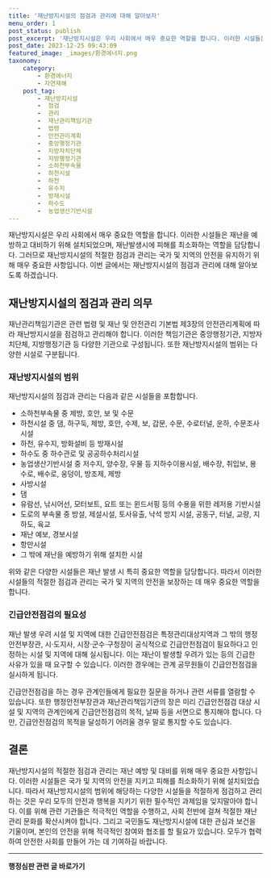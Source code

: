 ```yaml
---
title: '재난방지시설의 점검과 관리에 대해 알아보자'
menu_order: 1
post_status: publish
post_excerpt: '재난방지시설은 우리 사회에서 매우 중요한 역할을 합니다. 이러한 시설들은 재난을 예방하고 대비하기 위해 설치되었으며, 재난발생시에 피해를 최소화하는 역할을 담당합니다. 그러므로 재난방지시설의 적절한 점검과 관리는 국가 및 지역의 안전을 유지하기 위해 매우 중요한 사항입니다. 이번 글에서는 재난방지시설의 점검과 관리에 대해 알아보도록 하겠습니다.'
post_date: 2023-12-25 09:43:09
featured_image: _images/환경에너지.png
taxonomy:
    category:
        - 환경에너지
        - 자연재해
    post_tag:
        - 재난방지시설
        -  점검
        -  관리
        -  재난관리책임기관
        -  법령
        -  안전관리계획
        -  중앙행정기관
        -  지방자치단체
        -  지방행정기관
        -  소하천부속물
        -  하천시설
        -  하천
        -  유수지
        -  방재시설
        -  하수도
        -  농업생산기반시설
---
```



재난방지시설은 우리 사회에서 매우 중요한 역할을 합니다. 이러한 시설들은 재난을 예방하고 대비하기 위해 설치되었으며, 재난발생시에 피해를 최소화하는 역할을 담당합니다. 그러므로 재난방지시설의 적절한 점검과 관리는 국가 및 지역의 안전을 유지하기 위해 매우 중요한 사항입니다. 이번 글에서는 재난방지시설의 점검과 관리에 대해 알아보도록 하겠습니다.

## 재난방지시설의 점검과 관리 의무

재난관리책임기관은 관련 법령 및 재난 및 안전관리 기본법 제3장의 안전관리계획에 따라 재난방지시설을 점검하고 관리해야 합니다. 이러한 책임기관은 중앙행정기관, 지방자치단체, 지방행정기관 등 다양한 기관으로 구성됩니다. 또한 재난방지시설의 범위는 다양한 시설로 구분됩니다.

### 재난방지시설의 범위

재난방지시설의 점검과 관리는 다음과 같은 시설들을 포함합니다.

- 소하천부속물 중 제방, 호안, 보 및 수문
- 하천시설 중 댐, 하구둑, 제방, 호안, 수제, 보, 갑문, 수문, 수로터널, 운하, 수문조사시설
- 하천, 유수지, 방화설비 등 방재시설
- 하수도 중 하수관로 및 공공하수처리시설
- 농업생산기반시설 중 저수지, 양수장, 우물 등 지하수이용시설, 배수장, 취입보, 용수로, 배수로, 웅덩이, 방조제, 제방
- 사방시설
- 댐
- 유람선, 낚시어선, 모터보트, 요트 또는 윈드서핑 등의 수용을 위한 레저용 기반시설
- 도로의 부속물 중 방설, 제설시설, 토사유출, 낙석 방지 시설, 공동구, 터널, 교량, 지하도, 육교
- 재난 예보, 경보시설
- 항만시설
- 그 밖에 재난을 예방하기 위해 설치한 시설

위와 같은 다양한 시설들은 재난 발생 시 특히 중요한 역할을 담당합니다. 따라서 이러한 시설들의 적절한 점검과 관리는 국가 및 지역의 안전을 보장하는 데 매우 중요한 역할을 합니다.

### 긴급안전점검의 필요성

재난 발생 우려 시설 및 지역에 대한 긴급안전점검은 특정관리대상지역과 그 밖의 행정안전부장관, 시·도지사, 시장·군수·구청장이 공식적으로 긴급안전점검이 필요하다고 인정하는 시설 및 지역에 대해 실시됩니다. 이는 재난이 발생할 우려가 있는 등의 긴급한 사유가 있을 때 요구할 수 있습니다. 이러한 경우에는 관계 공무원들이 긴급안전점검을 실시하게 됩니다.

긴급안전점검을 하는 경우 관계인들에게 필요한 질문을 하거나 관련 서류를 열람할 수 있습니다. 또한 행정안전부장관과 재난관리책임기관의 장은 미리 긴급안전점검 대상 시설 및 지역의 관계인에게 긴급안전점검의 목적, 날짜 등을 서면으로 통지해야 합니다. 다만, 긴급안전점검의 목적을 달성하기 어려울 경우 말로 통지할 수도 있습니다.

## 결론

재난방지시설의 적절한 점검과 관리는 재난 예방 및 대비를 위해 매우 중요한 사항입니다. 이러한 시설들은 국가 및 지역의 안전을 지키고 피해를 최소화하기 위해 설치되었습니다. 따라서 재난방지시설의 범위에 해당하는 다양한 시설들을 적절하게 점검하고 관리하는 것은 우리 모두의 안전과 행복을 지키기 위한 필수적인 과제임을 잊지말아야 합니다. 이를 위해 관련 기관들은 적극적인 역할을 수행하고, 사회 전반에 걸쳐 적절한 재난 관리 문화를 확산시켜야 합니다. 그리고 국민들도 재난방지시설에 대한 관심과 보건을 기울이며, 본인의 안전을 위해 적극적인 참여와 협조를 할 필요가 있습니다. 모두가 협력하여 안전한 사회를 만들어 가는 데 기여하길 바랍니다.
<!-- wp:separator -->
<hr class="wp-block-separator has-alpha-channel-opacity"/>
<!-- /wp:separator -->

<!-- wp:group {"backgroundColor":"base","layout":{"type":"constrained"}} -->
<div class="wp-block-group has-base-background-color has-background"><!-- wp:paragraph {"align":"center","fontSize":"medium"} -->
<p class="has-text-align-center has-large-font-size"><strong>행정심판 관련 글 바로가기</strong></p>
<!-- /wp:paragraph -->


<!-- wp:latest-posts
{"categories":[{"id":15531,"count":19,"description":"","link":"https://uknowlaw.com/category/%ed%96%89%ec%a0%95%ec%8b%ac%ed%8c%90/","name":"행정심판","slug":"행정심판","taxonomy":"category","parent":0,"meta":[],"_links":{"self":[{"href":"https://uknowlaw.com/wp-json/wp/v2/categories/15531"}],"collection":[{"href":"https://uknowlaw.com/wp-json/wp/v2/categories"}],"about":[{"href":"https://uknowlaw.com/wp-json/wp/v2/taxonomies/category"}],"wp:post_type":[{"href":"https://uknowlaw.com/wp-json/wp/v2/posts?categories=15531"}],"curies":[{"name":"wp","href":"https://api.w.org/{rel}","templated":true}]}}],"postsToShow":100,"excerptLength":28,"postLayout":"grid","columns":2,"featuredImageAlign":"left","featuredImageSizeSlug":"large","fontSize":"small"} /--></div>
<!-- /wp:group -->